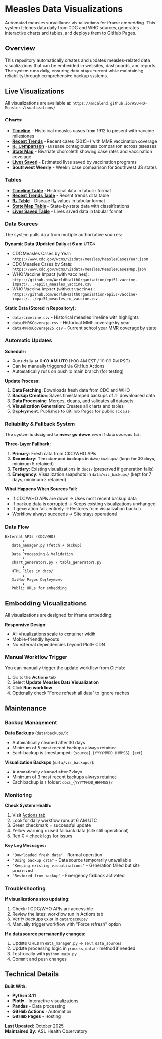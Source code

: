 # Measles Data Visualizations

Automated measles surveillance visualizations for iframe embedding. This system fetches data daily from CDC and WHO sources, generates interactive charts and tables, and deploys them to GitHub Pages.

## Overview

This repository automatically creates and updates measles-related data visualizations that can be embedded in websites, dashboards, and reports. The system runs daily, ensuring data stays current while maintaining reliability through comprehensive backup systems.

## Live Visualizations

All visualizations are available at: `https://mmcalend.github.io/ASU-HO-Measles-Visualizations/`

### Charts
- **[Timeline](https://mmcalend.github.io/ASU-HO-Measles-Visualizations/timeline.html)** - Historical measles cases from 1912 to present with vaccine milestones
- **[Recent Trends](https://mmcalend.github.io/ASU-HO-Measles-Visualizations/recent_trends.html)** - Recent cases (2015+) with MMR vaccination coverage
- **[R₀ Comparison](https://mmcalend.github.io/ASU-HO-Measles-Visualizations/rnaught_comparison.html)** - Disease contagiousness comparison across diseases
- **[State Map](https://mmcalend.github.io/ASU-HO-Measles-Visualizations/state_map.html)** - Bivariate choropleth showing case rates and vaccination coverage
- **[Lives Saved](https://mmcalend.github.io/ASU-HO-Measles-Visualizations/lives_saved.html)** - Estimated lives saved by vaccination programs
- **[Southwest Weekly](https://mmcalend.github.io/ASU-HO-Measles-Visualizations/southwest_weekly.html)** - Weekly case comparison for Southwest US states

### Tables
- **[Timeline Table](https://mmcalend.github.io/ASU-HO-Measles-Visualizations/timeline_table.html)** - Historical data in tabular format
- **[Recent Trends Table](https://mmcalend.github.io/ASU-HO-Measles-Visualizations/recent_trends_table.html)** - Recent trends data table
- **[R₀ Table](https://mmcalend.github.io/ASU-HO-Measles-Visualizations/rnaught_table.html)** - Disease R₀ values in tabular format
- **[State Map Table](https://mmcalend.github.io/ASU-HO-Measles-Visualizations/state_map_table.html)** - State-by-state data with classifications
- **[Lives Saved Table](https://mmcalend.github.io/ASU-HO-Measles-Visualizations/lives_saved_table.html)** - Lives saved data in tabular format

### Data Sources

The system pulls data from multiple authoritative sources:

**Dynamic Data (Updated Daily at 6 am UTC):**
- CDC Measles Cases by Year: `https://www.cdc.gov/wcms/vizdata/measles/MeaslesCasesYear.json`
- CDC Measles Cases by State: `https://www.cdc.gov/wcms/vizdata/measles/MeaslesCasesMap.json`
- WHO Vaccine Impact (with vaccines): `https://github.com/WorldHealthOrganization/epi50-vaccine-impact/.../epi50_measles_vaccine.csv`
- WHO Vaccine Impact (without vaccines): `https://github.com/WorldHealthOrganization/epi50-vaccine-impact/.../epi50_measles_no_vaccine.csv`

**Static Data (Stored in Repository):**
- `data/timeline.csv` - Historical measles timeline with highlights
- `data/MMRKCoverage.csv` - Historical MMR coverage by year
- `data/MMRKCoverage25.csv` - Current school year MMR coverage by state

### Automatic Updates

**Schedule:**
- Runs daily at **6:00 AM UTC** (1:00 AM EST / 10:00 PM PST)
- Can be manually triggered via GitHub Actions
- Automatically runs on push to main branch (for testing)

**Update Process:**
1. **Data Fetching**: Downloads fresh data from CDC and WHO
2. **Backup Creation**: Saves timestamped backups of all downloaded data
3. **Data Processing**: Merges, cleans, and validates all datasets
4. **Visualization Generation**: Creates all charts and tables
5. **Deployment**: Publishes to GitHub Pages for public access

### Reliability & Fallback System

The system is designed to **never go down** even if data sources fail:

**Three-Layer Fallback:**
1. **Primary**: Fresh data from CDC/WHO APIs
2. **Secondary**: Timestamped backups in `data/backups/` (kept for 30 days, minimum 5 retained)
3. **Tertiary**: Existing visualizations in `docs/` (preserved if generation fails)
4. **Emergency**: Visualization snapshots in `data/viz_backups/` (kept for 7 days, minimum 3 retained)

**What Happens When Sources Fail:**
- If CDC/WHO APIs are down → Uses most recent backup data
- If backup data is corrupted → Keeps existing visualizations unchanged
- If generation fails entirely → Restores from visualization backup
- Workflow always succeeds → Site stays operational


### Data Flow

```
External APIs (CDC/WHO)
        ↓
   data_manager.py (fetch + backup)
        ↓
   Data Processing & Validation
        ↓
   chart_generators.py / table_generators.py
        ↓
   HTML Files in docs/
        ↓
   GitHub Pages Deployment
        ↓
   Public URLs for embedding
```

## Embedding Visualizations

All visualizations are designed for iframe embedding:

**Responsive Design:**
- All visualizations scale to container width
- Mobile-friendly layouts
- No external dependencies beyond Plotly CDN

### Manual Workflow Trigger

You can manually trigger the update workflow from GitHub:
1. Go to the **Actions** tab
2. Select **Update Measles Data Visualization**
3. Click **Run workflow**
4. Optionally check "Force refresh all data" to ignore caches

## Maintenance

### Backup Management

**Data Backups** (`data/backups/`):
- Automatically cleaned after 30 days
- Minimum of 5 most recent backups always retained
- Each backup is timestamped: `{source}_{YYYYMMDD_HHMMSS}.{ext}`

**Visualization Backups** (`data/viz_backups/`):
- Automatically cleaned after 7 days
- Minimum of 3 most recent backups always retained
- Each backup is a folder: `docs_{YYYYMMDD_HHMMSS}/`

### Monitoring

**Check System Health:**
1. Visit [Actions tab](https://github.com/mmcalend/ASU-HO-Measles-Visualizations/actions)
2. Look for daily workflow runs at 6 AM UTC
3. Green checkmark = successful update
4. Yellow warning = used fallback data (site still operational)
5. Red X = check logs for issues

**Key Log Messages:**
- `"Downloaded fresh data"` - Normal operation
- `"Using backup data"` - Data source temporarily unavailable
- `"Keeping existing visualizations"` - Generation failed but site preserved
- `"Restored from backup"` - Emergency fallback activated

### Troubleshooting

**If visualizations stop updating:**
1. Check if CDC/WHO APIs are accessible
2. Review the latest workflow run in Actions tab
3. Verify backups exist in `data/backups/`
4. Manually trigger workflow with "Force refresh" option

**If a data source permanently changes:**
1. Update URLs in `data_manager.py` → `self.data_sources`
2. Update processing logic in `process_data()` method if needed
3. Test locally with `python main.py`
4. Commit and push changes

## Technical Details

**Built With:**
- **Python 3.11**
- **Plotly** - Interactive visualizations
- **Pandas** - Data processing
- **GitHub Actions** - Automation
- **GitHub Pages** - Hosting


**Last Updated:** October 2025  
**Maintained By:** ASU Health Observatory
